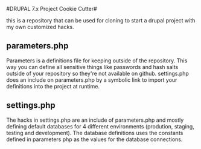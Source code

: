 #DRUPAL 7.x Project Cookie Cutter#

this is a repository that can be used for cloning to start a drupal project with my own customized hacks.

## parameters.php ##
Parameters is a definitions file for keeping outside of the repository. This way you can define all sensitive things like passwords and hash salts outside of your repository so they're not available on github. settings.php does an include on parameters.php by a symbolic link to import your definitions into the project at runtime. 

## settings.php ##
The hacks in settings.php are an include  of parameters.php and mostly defining default databases for 4 different environments (prodution, staging, testing and development). The database definitions uses the constants defined in parameters php as the values for the database connections.
